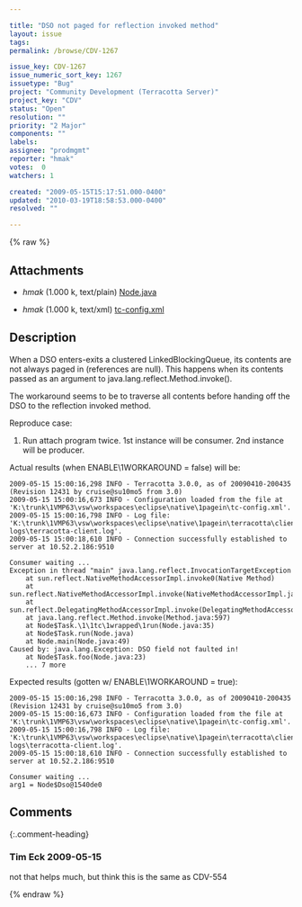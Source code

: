 ```yaml
---

title: "DSO not paged for reflection invoked method"
layout: issue
tags: 
permalink: /browse/CDV-1267

issue_key: CDV-1267
issue_numeric_sort_key: 1267
issuetype: "Bug"
project: "Community Development (Terracotta Server)"
project_key: "CDV"
status: "Open"
resolution: ""
priority: "2 Major"
components: ""
labels: 
assignee: "prodmgmt"
reporter: "hmak"
votes:  0
watchers: 1

created: "2009-05-15T15:17:51.000-0400"
updated: "2010-03-19T18:58:53.000-0400"
resolved: ""

---
```




{% raw %}


## Attachments
  
* <em>hmak</em> (1.000 k, text/plain) [Node.java](/attachments/CDV/CDV-1267/Node.java)
  
* <em>hmak</em> (1.000 k, text/xml) [tc-config.xml](/attachments/CDV/CDV-1267/tc-config.xml)
  



## Description

<div markdown="1" class="description">

When a DSO enters-exits a clustered LinkedBlockingQueue, its contents are not always paged in (references are null).
This happens when its contents passed as an argument to java.lang.reflect.Method.invoke().

The workaround seems to be to traverse all contents before handing off the DSO to the reflection invoked method.

Reproduce case:
1.	Run attach program twice.  1st instance will be consumer.  2nd instance will be producer.

Actual results (when ENABLE\1WORKAROUND = false) will be:

	2009-05-15 15:00:16,298 INFO - Terracotta 3.0.0, as of 20090410-200435 (Revision 12431 by cruise@su10mo5 from 3.0)
	2009-05-15 15:00:16,673 INFO - Configuration loaded from the file at 'K:\trunk\1VMP63\vsw\workspaces\eclipse\native\1pagein\tc-config.xml'.
	2009-05-15 15:00:16,798 INFO - Log file: 'K:\trunk\1VMP63\vsw\workspaces\eclipse\native\1pagein\terracotta\client-logs\terracotta-client.log'.
	2009-05-15 15:00:18,610 INFO - Connection successfully established to server at 10.52.2.186:9510

	Consumer waiting ...
	Exception in thread "main" java.lang.reflect.InvocationTargetException
		at sun.reflect.NativeMethodAccessorImpl.invoke0(Native Method)
		at sun.reflect.NativeMethodAccessorImpl.invoke(NativeMethodAccessorImpl.java:39)
		at sun.reflect.DelegatingMethodAccessorImpl.invoke(DelegatingMethodAccessorImpl.java:25)
		at java.lang.reflect.Method.invoke(Method.java:597)
		at Node$Task.\1\1tc\1wrapped\1run(Node.java:35)
		at Node$Task.run(Node.java)
		at Node.main(Node.java:49)
	Caused by: java.lang.Exception: DSO field not faulted in!
		at Node$Task.foo(Node.java:23)
		... 7 more

Expected results (gotten w/ ENABLE\1WORKAROUND = true):

	2009-05-15 15:00:16,298 INFO - Terracotta 3.0.0, as of 20090410-200435 (Revision 12431 by cruise@su10mo5 from 3.0)
	2009-05-15 15:00:16,673 INFO - Configuration loaded from the file at 'K:\trunk\1VMP63\vsw\workspaces\eclipse\native\1pagein\tc-config.xml'.
	2009-05-15 15:00:16,798 INFO - Log file: 'K:\trunk\1VMP63\vsw\workspaces\eclipse\native\1pagein\terracotta\client-logs\terracotta-client.log'.
	2009-05-15 15:00:18,610 INFO - Connection successfully established to server at 10.52.2.186:9510

	Consumer waiting ...
	arg1 = Node$Dso@1540de0

</div>

## Comments


{:.comment-heading}
### **Tim Eck** <span class="date">2009-05-15</span>

<div markdown="1" class="comment">

not that helps much, but think this is the same as CDV-554


</div>



{% endraw %}
